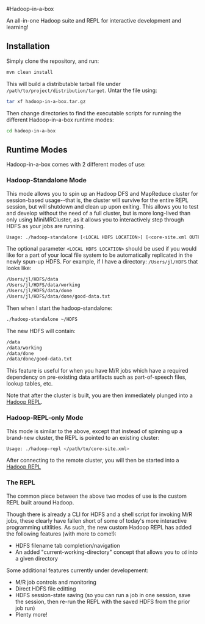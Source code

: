 #Hadoop-in-a-box

An all-in-one Hadoop suite and REPL for interactive development and learning!

## Installation

Simply clone the repository, and run:

```bash
mvn clean install
```

This will build a distributable tarball file under ```/path/to/project/distribution/target```. Untar the file using:

```bash
tar xf hadoop-in-a-box.tar.gz
```

Then change directories to find the executable scripts for running the different Hadoop-in-a-box runtime modes:

```bash
cd hadoop-in-a-box
```

## Runtime Modes

Hadoop-in-a-box comes with 2 different modes of use:

### Hadoop-Standalone Mode

This mode allows you to spin up an Hadoop DFS and MapReduce cluster for session-based usage--that is, the cluster will survive for the entire REPL session, but will shutdown and clean up upon exiting. This allows you to test and develop without the need of a full cluster, but is more long-lived than only using MiniMRCluster, as it allows you to interactively step through HDFS as your jobs are running.

```bash
Usage: ./hadoop-standalone [<LOCAL HDFS LOCATION>] [<core-site.xml OUTPUT LOCATION>]
```

The optional parameter ```<LOCAL HDFS LOCATION>``` should be used if you would like for a part of your local file system to be automatically replicated in the newly spun-up HDFS. For example, if I have a directory: ```/Users/jl/HDFS``` that looks like:

```bash
/Users/jl/HDFS/data
/Users/jl/HDFS/data/working
/Users/jl/HDFS/data/done
/Users/jl/HDFS/data/done/good-data.txt
```

Then when I start the hadoop-standalone:

```bash
./hadoop-standalone ~/HDFS
```

The new HDFS will contain:

```bash
/data
/data/working
/data/done
/data/done/good-data.txt
```

This feature is useful for when you have M/R jobs which have a required dependency on pre-existing data artifacts such as part-of-speech files, lookup tables, etc.

Note that after the cluster is built, you are then immediately plunged into a [Hadoop REPL](#the-repl).

### Hadoop-REPL-only Mode

This mode is similar to the above, except that instead of spinning up a brand-new cluster, the REPL is pointed to an existing cluster:

```bash
Usage: ./hadoop-repl </path/to/core-site.xml>
```

After connecting to the remote cluster, you will then be started into a [Hadoop REPL](#the-repl)

### The REPL

The common piece between the above two modes of use is the custom REPL built around Hadoop.

Though there is already a CLI for HDFS and a shell script for invoking M/R jobs, these clearly have fallen short of some of today's more interactive programming utitlities. As such, the new custom Hadoop REPL has added the following features (with more to come!):
* HDFS filename tab completion/navigation
* An added "current-working-directory" concept that allows you to ```cd``` into a given directory

Some additional features currently under developement:
* M/R job controls and monitoring
* Direct HDFS file editting
* HDFS session-state saving (so you can run a job in one session, save the session, then re-run the REPL with the saved HDFS from the prior job run)
* Plenty more!


